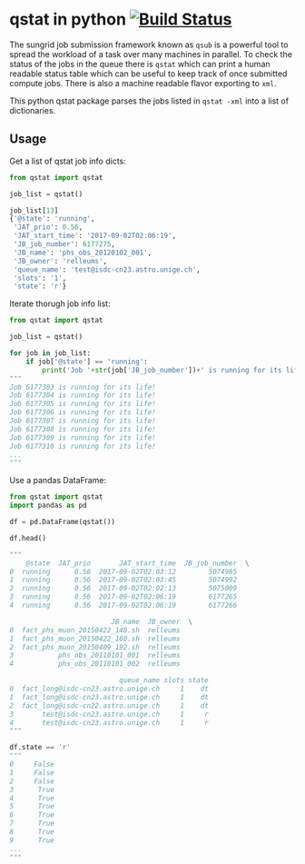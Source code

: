 # qstat in python [![Build Status](https://travis-ci.org/relleums/qstat2pydict.svg?branch=master)](https://travis-ci.org/relleums/qstat2pydict)

The sungrid job submission framework known as ```qsub``` is a powerful tool to spread the workload of a task over many machines in parallel. To check the status of the jobs in the queue there is ```qstat``` which can print a human readable status table which can be useful to keep track of once submitted compute jobs. There is also a machine readable flavor exporting to ```xml```.

This python qstat package parses the jobs listed in ```qstat -xml``` into a list of dictionaries. 

## Usage
Get a list of qstat job info dicts:
```python
from qstat import qstat 

job_list = qstat()

job_list[13]
{'@state': 'running',
 'JAT_prio': 0.56,
 'JAT_start_time': '2017-09-02T02:06:19',
 'JB_job_number': 6177275,
 'JB_name': 'phs_obs_20120102_001',
 'JB_owner': 'relleums',
 'queue_name': 'test@isdc-cn23.astro.unige.ch',
 'slots': '1',
 'state': 'r'}
```

Iterate thorugh job info list:
```python
from qstat import qstat 

job_list = qstat()

for job in job_list:
    if job['@state'] == 'running':
        print('Job '+str(job['JB_job_number'])+' is running for its life!')
"""
Job 6177303 is running for its life!
Job 6177304 is running for its life!
Job 6177305 is running for its life!
Job 6177306 is running for its life!
Job 6177307 is running for its life!
Job 6177308 is running for its life!
Job 6177309 is running for its life!
Job 6177310 is running for its life!
...
"""
```

Use a pandas DataFrame:
```python
from qstat import qstat
import pandas as pd

df = pd.DataFrame(qstat())

df.head()

"""
    @state  JAT_prio       JAT_start_time  JB_job_number  \
0  running      0.56  2017-09-02T02:03:12        5074985   
1  running      0.56  2017-09-02T02:03:45        5074992   
2  running      0.56  2017-09-02T02:02:13        5075009   
3  running      0.56  2017-09-02T02:06:19        6177265   
4  running      0.56  2017-09-02T02:06:19        6177266   

                         JB_name  JB_owner  \
0  fact_phs_muon_20150422_148.sh  relleums   
1  fact_phs_muon_20150422_160.sh  relleums   
2  fact_phs_muon_20150409_192.sh  relleums   
3           phs_obs_20110101_001  relleums   
4           phs_obs_20110101_002  relleums   

                           queue_name slots state  
0  fact_long@isdc-cn23.astro.unige.ch     1    dt  
1  fact_long@isdc-cn23.astro.unige.ch     1    dt  
2  fact_long@isdc-cn22.astro.unige.ch     1    dt  
3       test@isdc-cn23.astro.unige.ch     1     r  
4       test@isdc-cn23.astro.unige.ch     1     r 
"""

df.state == 'r'
"""
0     False
1     False
2     False
3      True
4      True
5      True
6      True
7      True
8      True
9      True
...
"""
